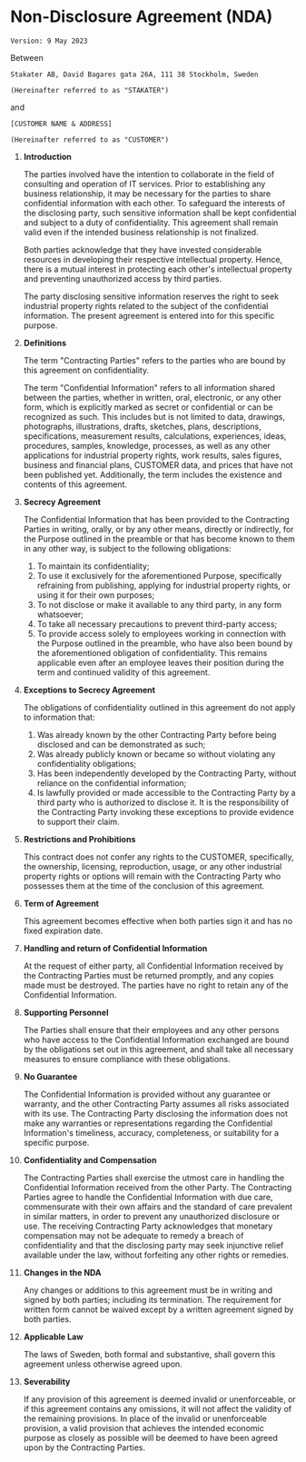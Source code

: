 # Non-Disclosure Agreement (NDA)

`Version: 9 May 2023`

Between

    Stakater AB, David Bagares gata 26A, 111 38 Stockholm, Sweden

    (Hereinafter referred to as "STAKATER")

and

    [CUSTOMER NAME & ADDRESS]

    (Hereinafter referred to as "CUSTOMER")

1. **Introduction**

    The parties involved have the intention to collaborate in the field of consulting and operation of IT services. Prior to establishing any business relationship, it may be necessary for the parties to share confidential information with each other. To safeguard the interests of the disclosing party, such sensitive information shall be kept confidential and subject to a duty of confidentiality. This agreement shall remain valid even if the intended business relationship is not finalized.

    Both parties acknowledge that they have invested considerable resources in developing their respective intellectual property. Hence, there is a mutual interest in protecting each other's intellectual property and preventing unauthorized access by third parties.

    The party disclosing sensitive information reserves the right to seek industrial property rights related to the subject of the confidential information. The present agreement is entered into for this specific purpose.

1. **Definitions**

    The term "Contracting Parties" refers to the parties who are bound by this agreement on confidentiality.

    The term "Confidential Information" refers to all information shared between the parties, whether in written, oral, electronic, or any other form, which is explicitly marked as secret or confidential or can be recognized as such. This includes but is not limited to data, drawings, photographs, illustrations, drafts, sketches, plans, descriptions, specifications, measurement results, calculations, experiences, ideas, procedures, samples, knowledge, processes, as well as any other applications for industrial property rights, work results, sales figures, business and financial plans, CUSTOMER data, and prices that have not been published yet. Additionally, the term includes the existence and contents of this agreement.

1. **Secrecy Agreement**

    The Confidential Information that has been provided to the Contracting Parties in writing, orally, or by any other means, directly or indirectly, for the Purpose outlined in the preamble or that has become known to them in any other way, is subject to the following obligations:

    1. To maintain its confidentiality;
    1. To use it exclusively for the aforementioned Purpose, specifically refraining from publishing, applying for industrial property rights, or using it for their own purposes;
    1. To not disclose or make it available to any third party, in any form whatsoever;
    1. To take all necessary precautions to prevent third-party access;
    1. To provide access solely to employees working in connection with the Purpose outlined in the preamble, who have also been bound by the aforementioned obligation of confidentiality. This remains applicable even after an employee leaves their position during the term and continued validity of this agreement.

1. **Exceptions to Secrecy Agreement**

    The obligations of confidentiality outlined in this agreement do not apply to information that:

    1. Was already known by the other Contracting Party before being disclosed and can be demonstrated as such;
    1. Was already publicly known or became so without violating any confidentiality obligations;
    1. Has been independently developed by the Contracting Party, without reliance on the confidential information;
    1. Is lawfully provided or made accessible to the Contracting Party by a third party who is authorized to disclose it. It is the responsibility of the Contracting Party invoking these exceptions to provide evidence to support their claim.

1. **Restrictions and Prohibitions**

    This contract does not confer any rights to the CUSTOMER, specifically, the ownership, licensing, reproduction, usage, or any other industrial property rights or options will remain with the Contracting Party who possesses them at the time of the conclusion of this agreement.

1. **Term of Agreement**

    This agreement becomes effective when both parties sign it and has no fixed expiration date.

1. **Handling and return of Confidential Information**

    At the request of either party, all Confidential Information received by the Contracting Parties must be returned promptly, and any copies made must be destroyed. The parties have no right to retain any of the Confidential Information.

1. **Supporting Personnel**

    The Parties shall ensure that their employees and any other persons who have access to the Confidential Information exchanged are bound by the obligations set out in this agreement, and shall take all necessary measures to ensure compliance with these obligations.

1. **No Guarantee**

    The Confidential Information is provided without any guarantee or warranty, and the other Contracting Party assumes all risks associated with its use. The Contracting Party disclosing the information does not make any warranties or representations regarding the Confidential Information's timeliness, accuracy, completeness, or suitability for a specific purpose.

1. **Confidentiality and Compensation**

    The Contracting Parties shall exercise the utmost care in handling the Confidential Information received from the other Party. The Contracting Parties agree to handle the Confidential Information with due care, commensurate with their own affairs and the standard of care prevalent in similar matters, in order to prevent any unauthorized disclosure or use. The receiving Contracting Party acknowledges that monetary compensation may not be adequate to remedy a breach of confidentiality and that the disclosing party may seek injunctive relief available under the law, without forfeiting any other rights or remedies.

1. **Changes in the NDA**

    Any changes or additions to this agreement must be in writing and signed by both parties; including its termination. The requirement for written form cannot be waived except by a written agreement signed by both parties.

1. **Applicable Law**

    The laws of Sweden, both formal and substantive, shall govern this agreement unless otherwise agreed upon.

1. **Severability**

    If any provision of this agreement is deemed invalid or unenforceable, or if this agreement contains any omissions, it will not affect the validity of the remaining provisions. In place of the invalid or unenforceable provision, a valid provision that achieves the intended economic purpose as closely as possible will be deemed to have been agreed upon by the Contracting Parties.
